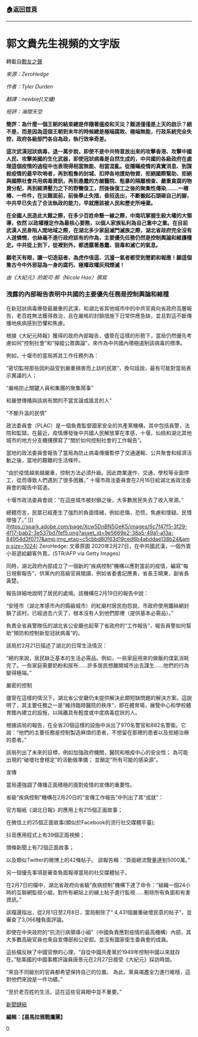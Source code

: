 ###  [:house:返回首頁](https://github.com/ourhimalayas/txt)
---
# 郭文貴先生視頻的文字版
轉載自[戰友之聲](http://littleantvoice.blogspot.com)

*來源：ZeroHedge*

*作者：Tyler Durden*

*翻譯：newbief(文蟠)*

*短評：海闊天空*

**簡評：為什麼一個王朝的結束總是伴隨著瘟疫和天災？難道僅僅是上天的啟示？絕不是，而是因為這個王朝到末年的時候總是極端腐敗、極端無能，行政系統完全失控，政府各級部門各自為政，執行效率奇差。**

**這次武漢冠狀病毒，退一萬步說，即使不是中共特意放出來的攻擊香港、攻擊中國人民、攻擊美國的生化武器，即使冠狀病毒是自然生成的，中共國的各級政府在處理這個疫情的過程中也表現得相當無能、相當混亂。從隱瞞疫情的真實消息、到謀殺疫情的最早吹哨者，再到粗魯的封城、扣押各地援助物資、拒絕國際幫助、拒絕與國際社會共用病毒資訊，再到愚蠢的方艙醫院、粗暴的隔離檢查、嚴重貪腐的物資分配，再到經濟壓力之下的野蠻復工，然後後復工之後的聚集性傳染…….一樁樁、一件件，在災難面前，前後舉止失措，昏招迭出，不斷搬起石頭砸自己的腳，中共早已失去了合法執政的能力，早就應該被人民和歷史所唾棄。**

**在全國人民造此大難之際，在多少百姓命懸一線之際，中南坑掌握生殺大權的大領導，依然 以政權穩定作為最核心要務，以個人家族私利為自己重中之重。在目前武漢人民身陷人間地域之際，在湖北多少家庭滅門滅族之際，湖北省政府完全沒有人道憐憫，也絲毫不進行政府該有的作為，主要優先任務仍然是控制輿論和維護穩定。中共從上到下，從裡到外，都透露著愚蠢、狠毒和滅亡的氣息。**

**願老天有眼，讓一切造惡者、為虎作倀這、沆瀣一氣者都受到懲罰和報應！願這個集古今中外邪惡為一身的腐朽、極權政權灰飛煙滅！**

*由《大紀元》的妮可·郝（Nicole Hao）撰寫*

### **洩露的內部報告表明中共國的主要優先任務是控制輿論和維穩**

在新冠狀病毒爆發最嚴重的武漢，和湖北省其他城市中的中共官員向省政府高層報告，老百姓無法獲得救治，且在嚴格的封鎖措施下日常供應急缺，並且對這不斷傳播地疾病感到恐懼和焦慮。

根據《大紀元時報》獲得的政府內部報告，儘管在這樣的形勢下，當局仍然優先考慮如何“控制社會”和“操縱公眾輿論”，來作為中共國內積極遏制該病毒的標準。

例如，十堰市的當局將其工作任務列為：

“密切監視那些因利益受到嚴重損害而上訪的民眾”，換句話說，最有可能對當局表示異議的人；

“嚴格防止關鍵人員和集團的聚集鬧事”

和嚴懲傳播與該病有關的不當言論或謠言的人”

“不斷升溫的民憤”

政法委員會（PLAC）是一個負責監督國家安全的共產黨機構，其中包括員警，法院和監獄。在最近，疫情爆發後中共國人民解放軍在孝感，十堰，仙桃和湖北其他城市的地方分支機搆撰寫了“關於如何控制社會的工作報告”。

當地的政法委員會報告了當局為防止病毒傳播暫停了交通運輸、公共聚會和經濟活動之後，當地的艱難的生活條件。

“由於疫情越來越嚴重，控制方法必須升級。因此商業運作，交通，學校等全面停工，從而導致人們遇到了很多困難，” 十堰市政法委員會在2月16日給湖北省政法委員會的報告中寫道。

十堰市政法委員會說：“在這座城市被封鎖之後，大多數居民失去了收入來源。”

總體而言，民眾已經產生了強烈的負面情緒，例如悲傷，恐慌，焦慮和懷疑。民憤增強了。”
[!\[\](https://spark.adobe.com/page/Xcw5DnBN5GeK5/images/6c7f47f5-3f29-4f17-bab2-3e537bd7fef5.png?asset_id=9e5669e2-38a5-49a1-a13a-84954d3f0717&amp;img_etag=c5cbbd80f63d19ced6b4abddae138b24&amp;size=1024)](https://spark.adobe.com/page/Xcw5DnBN5GeK5/images/6c7f47f5-3f29-4f17-bab2-3e537bd7fef5.png?asset_id=9e5669e2-38a5-49a1-a13a-84954d3f0717&amp;img_etag=c5cbbd80f63d19ced6b4abddae138b24&amp;size=1024) ZeroHedge: 文章原圖 
2020年2月27日，在中共國武漢，一個外賣小哥遞給顧客外賣。(STR/AFP via Getty Images)

同時，湖北政府內部成立了一個新的“疾病控制”機構以應對當前的疫情，編寫“每日視察報告”，供黨內的高級官員閱讀，例如省委書記應勇，省長王曉東，副省長黃楚。

報告詳細地說明了居民的處境。該機構在2月19日的報告中說：

“安陸市（湖北孝感市內的縣級城市）的紅廟村居民抱怨說，市政府使用鐵絲網封鎖了該村。已經過去六天了，根本沒有人到他們那裡（提供基本必需品）。”

負責全省員警隊伍的湖北省公安廳也起草了省政府的“工作報告”，報告員警如何幫助“預防和控制新型冠狀病毒”的。

該局於2月21日描述了湖北的日常生活情況：

“總的來說，居民缺乏基本的生活必需品。例如，一些家庭用來的做飯的煤氣消耗完了。一些家庭需要奶粉和尿布……許多居民想離開城市出去謀生……他們的行為變得極端。”

嚴密的控制

儘管在這樣的情況下，湖北省公安廳仍未提供解決此類短缺問題的解決方案。這說明了，其主要任務之一是“維持臨時醫院的秩序”，即在體育場，展覽中心和學校體育館內建立的設施，以隔離具有輕度或中度病毒症狀的人。

根據該局的報告，在全省20個這樣的設施中派出了970名警官和882名警衛。它說：“他們的主要任務是控制製造麻煩的患者，不想留在那裡的患者以及拒絕治療的患者。”

該局列出了未來的目標，例如加強政府機關，醫院和檢疫中心的安全性； 為可能出現的“破壞社會穩定”的活動做準備； 並鎖定“所有可能的感染源”。

宣傳

當局還強調了傳播正面積極的面對疫情的宣傳的重要性。

省級“疾病控制”機構在2月20日的“宣傳工作報告”中列出了其“成就”：

官方報紙《湖北日報》的應用上有215個正面故事；

在微信上的25個正面故事(類似於Facebook的流行社交媒體平臺);

抖音應用程式上有39個正面視頻；

頭條新聞上有72個正面故事；

以及類似Twitter的微博上的42條帖子。 該報告稱：“頁面總流覽量達到5000萬。”

另一個優先事項是審查負面報導當局的社交媒體帖子。

在2月7日的檔中，湖北省政府向省級“疾病控制”機構下達了命令：“組織一個24小時的互聯網監視小組，對所有網站上的線上帖子進行監視……刪除所有負面和有害資訊。”

該檔還指出，從2月1日至2月8日，當局刪除了“ 4,431個嚴重破壞民意的帖子”，並審查了3,066種負面評論。

即使在中央政府的“抗流行病領導小組”（中國負責應對疫情的最高機構）內部，其大多數高級官員也來自宣傳部和公安部。並沒有國家衛生委員會的成員。

這些檔反映了中國官僚的心理，“自從中國共產黨於1949年控制中國以來就存在。”駐美國的中國事務評論員唐景元在2月27日接受《大紀元》採訪時說。

“來自不同級別的官員都希望保持自己的位置。 為此，黨員竭盡全力進行維穩，這對他們來說是一件功績。”

“至於老百姓的生活，這在這些官員眼中並不重要。”

[新聞鏈結](https://www.zerohedge.com/geopolitical/leaked-internal-reports-show-chinas-main-priorities-are-controlling-public-opinion)

**編輯：【喜馬拉雅戰鷹團】**

0